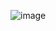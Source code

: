 ![image](https://github.com/MOHAMED22SHOSHA/Login-Form/assets/125077614/3e527a26-c439-4059-9969-7de93629d745)
